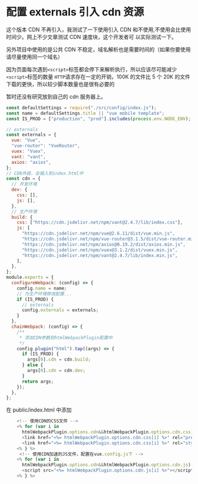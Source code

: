 # 配置 externals 引入 cdn 资源

这个版本 CDN 不再引入，我测试了一下使用引入 CDN 和不使用,不使用会比使用时间少。网上不少文章测试 CDN 速度块，这个开发者可
以实际测试一下。

另外项目中使用的是公共 CDN 不稳定，域名解析也是需要时间的（如果你要使用请尽量使用同一个域名）

因为页面每次遇到`<script>`标签都会停下来解析执行，所以应该尽可能减少`<script>`标签的数量 `HTTP`请求存在一定的开销，100K
的文件比 5 个 20K 的文件下载的更快，所以较少脚本数量也是很有必要的

暂时还没有研究放到自己的 cdn 服务器上。

```javascript
const defaultSettings = require("./src/config/index.js");
const name = defaultSettings.title || "vue mobile template";
const IS_PROD = ["production", "prod"].includes(process.env.NODE_ENV);

// externals
const externals = {
  vue: "Vue",
  "vue-router": "VueRouter",
  vuex: "Vuex",
  vant: "vant",
  axios: "axios",
};
// CDN外链，会插入到index.html中
const cdn = {
  // 开发环境
  dev: {
    css: [],
    js: [],
  },
  // 生产环境
  build: {
    css: ["https://cdn.jsdelivr.net/npm/vant@2.4.7/lib/index.css"],
    js: [
      "https://cdn.jsdelivr.net/npm/vue@2.6.11/dist/vue.min.js",
      "https://cdn.jsdelivr.net/npm/vue-router@3.1.5/dist/vue-router.min.js",
      "https://cdn.jsdelivr.net/npm/axios@0.19.2/dist/axios.min.js",
      "https://cdn.jsdelivr.net/npm/vuex@3.1.2/dist/vuex.min.js",
      "https://cdn.jsdelivr.net/npm/vant@2.4.7/lib/index.min.js",
    ],
  },
};
module.exports = {
  configureWebpack: (config) => {
    config.name = name;
    // 为生产环境修改配置...
    if (IS_PROD) {
      // externals
      config.externals = externals;
    }
  },
  chainWebpack: (config) => {
    /**
     * 添加CDN参数到htmlWebpackPlugin配置中
     */
    config.plugin("html").tap((args) => {
      if (IS_PROD) {
        args[0].cdn = cdn.build;
      } else {
        args[0].cdn = cdn.dev;
      }
      return args;
    });
  },
};
```

在 public/index.html 中添加

```javascript
    <!-- 使用CDN的CSS文件 -->
    <% for (var i in
      htmlWebpackPlugin.options.cdn&&htmlWebpackPlugin.options.cdn.css) { %>
      <link href="<%= htmlWebpackPlugin.options.cdn.css[i] %>" rel="preload" as="style" />
      <link href="<%= htmlWebpackPlugin.options.cdn.css[i] %>" rel="stylesheet" />
    <% } %>
     <!-- 使用CDN加速的JS文件，配置在vue.config.js下 -->
    <% for (var i in
      htmlWebpackPlugin.options.cdn&&htmlWebpackPlugin.options.cdn.js) { %>
      <script src="<%= htmlWebpackPlugin.options.cdn.js[i] %>"></script>
    <% } %>
```
